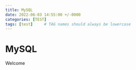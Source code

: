 ```yaml
---
title: MySQL
date: 2022-06-03 14:55:00 +/-0000
categories: [TEST]
tags: [test]     # TAG names should always be lowercase
---
```


# MySQL

Welcome